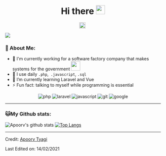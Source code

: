 
<h1 align="center">Hi there <img src="https://github.com/TheDudeThatCode/TheDudeThatCode/blob/master/Assets/Hi.gif" width="29px"></h1>
<p align="center">
<a href="https://www.linkedin.com/in/andrefatm/" target="blank"><img align="center" src="https://cdn.jsdelivr.net/npm/simple-icons@3.0.1/icons/linkedin.svg" alt="apoorvtyagi" height="20" width="20" /></a>&nbsp;
</p>


<img src="https://camo.githubusercontent.com/992babdffd8c74a1502de375fbdf7e4d54773242/68747470733a2f2f6d656469612e67697068792e636f6d2f6d656469612f53576f536b4e36447854737a71494b4571762f67697068792e676966" align="center"/>

### 🤵 About Me:
- 🏦 I'm currently working for a software factory company that makes systems for the government
      <img src="https://media.giphy.com/media/WUlplcMpOCEmTGBtBW/giphy.gif" width="30">
- 🤔 I use daily ```.php```,``` .javascript```, ```.sql```
- 🌱 I’m currently learning Laravel and Vue
- ⚡ Fun fact: talking to myself while programming is essential

<p align="center">
<img src="https://www.vectorlogo.zone/logos/php/php-horizontal.svg" alt="php"/>
<img src="https://www.vectorlogo.zone/logos/laravel/laravel-icon.svg" alt="laravel"/>
<img src="https://www.vectorlogo.zone/logos/javascript/javascript-horizontal.svg" alt="javascript"/> 
<img src="https://www.vectorlogo.zone/logos/git-scm/git-scm-icon.svg" alt="git"/>
<img src="https://www.vectorlogo.zone/logos/google/google-icon.svg" alt="google"/>
</p>


---
### 🐱My Github stats:
![Apoorv's github stats](https://github-readme-stats.vercel.app/api?username=andreolv&show_icons=true&title_color=ffc857&icon_color=8ac926&text_color=daf7dc&bg_color=151515&hide=["stars"])
[![Top Langs](https://github-readme-stats.vercel.app/api/top-langs/?username=andreolv&layout=compact&text_color=daf7dc&bg_color=151515)](https://github.com/andreolv/github-readme-stats)

----
Credit: [Apoorv Tyagi](https://github.com/ApoorvTyagi)

Last Edited on: 14/02/2021
